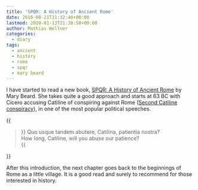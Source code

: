 ```yaml
---
title: 'SPQR: A History of Ancient Rome'
date: 2016-08-21T21:32:40+00:00
lastmod: 2020-01-13T21:38:50+00:00
author: Mathias Wellner
categories:
  - diary
tags:
  - ancient
  - history
  - rome
  - spqr
  - mary beard
---
```

I have started to read a new book, <a href="https://www.theguardian.com/books/2015/oct/18/spqr-by-mary-beard-review-rome" title="SPQR: A History Of Ancient Rome" target="_blank">SPQR: A History of Ancient Rome</a> 
by Mary Beard. She takes quite a good approach and starts at 63 BC with Cicero accusing 
Catiline of conspiring against Rome (<a href="https://en.wikipedia.org/wiki/Second_Catilinarian_conspiracy" title="Second Catilinarian conspiracy" target="_blank">Second Catiline conspiracy</a>), in one of the most popular political speeches. 

<!--more-->

{{<blockquote>}}
Quo usque tandem abutere, Catilina, patientia nostra?<br>
How long, Catiline, will you abuse our patience?<br>
{{</blockquote>}}

After this introduction, the next chapter goes back to the beginnings of Rome as a 
little village. It is a good read and surely to recommend for those interested in history.